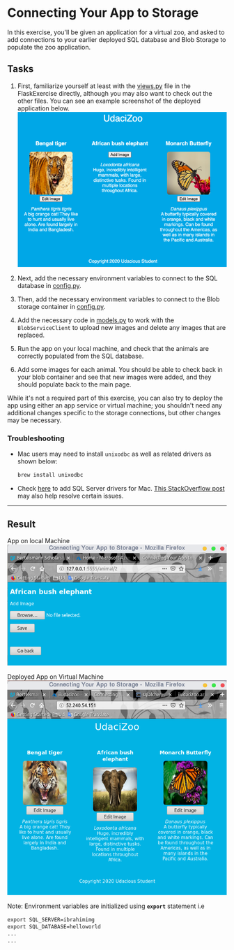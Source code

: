 # Connecting Your App to Storage

In this exercise, you'll be given an application for a virtual zoo, and 
asked to add connections to your earlier deployed SQL database 
and Blob Storage to populate the zoo application.

## Tasks

1. First, familiarize yourself at least with the [views.py](FlaskExercise/views.py) file in the FlaskExercise directly, although you may also want to check out the other files. You can see an example screenshot of the deployed application below.
![An-example-of-the-connected-app](./images/example-connected-app.png)

2. Next, add the necessary environment variables to connect to the SQL database in [config.py](config.py).
3. Then, add the necessary environment variables to connect to the Blob storage container in [config.py](config.py).
4. Add the necessary code in [models.py](FlaskExercise/models.py) to work with the `BlobServiceClient` to upload new images and delete any images that are replaced.
4. Run the app on your local machine, and check that the animals are correctly populated from the SQL database.
5. Add some images for each animal. You should be able to check back in your blob container and see that new images were added, and they should populate back to the main page.


While it's not a required part of this exercise, you can also try to deploy the app using either an app service or virtual machine; you shouldn't need any additional changes specific to the storage connections, but other changes may be necessary.

### Troubleshooting

- Mac users may need to install `unixodbc` as well as related drivers as shown below:
    ```bash
    brew install unixodbc
    ```
- Check [here](https://docs.microsoft.com/en-us/sql/connect/odbc/linux-mac/install-microsoft-odbc-driver-sql-server-macos?view=sql-server-ver15) to add SQL Server drivers for Mac. [This StackOverflow post](https://stackoverflow.com/questions/44527452/cant-open-lib-odbc-driver-13-for-sql-server-sym-linking-issue) may also help resolve certain issues.

___
## Result

App on local Machine \
![An-example-of-the-connected-app3](./images/demo-edit.png)

Deployed App on Virtual Machine \
![An-example-of-the-connected-app3](./images/deployed-app.png)

Note: Environment variables are initialized using __`export`__ statement i.e 

    export SQL_SERVER=ibrahimimg
    export SQL_DATABASE=helloworld
    ...
    ...